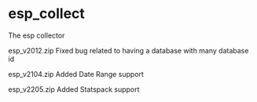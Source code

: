 # esp_collect
The esp collector

esp_v2012.zip
Fixed bug related to having a database with many database id

esp_v2104.zip
Added Date Range support

esp_v2205.zip
Added Statspack support

